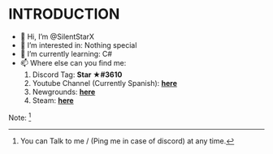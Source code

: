 # INTRODUCTION
- 👋 Hi, I’m @SilentStarX
- 👀 I’m interested in: Nothing special
- 🌱 I’m currently learning: C#
- 📫 Where else can you find me:
  1) Discord Tag: **Star ★#3610**
  2) Youtube Channel (Currently Spanish): [**here**](https://www.youtube.com/channel/UC-bRZxfXehUU_WegM-wuV9A)
  3) Newgrounds: [**here**](https://drvoxs.newgrounds.com/)
  4) Steam: [**here**](https://steamcommunity.com/id/UselessStar/)


Note: [^1]

[^1]: You can Talk to me / (Ping me in case of discord) at any time.
